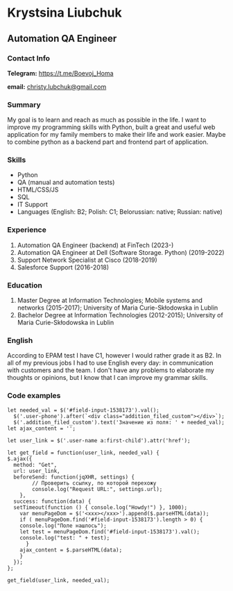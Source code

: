 # Krystsina Liubchuk
## Automation QA Engineer

### Contact Info
**Telegram:** https://t.me/Boevoj_Homa

**email:** christy.lubchuk@gmail.com

### Summary
My goal is to learn and reach as much as possible in the life.
I want to improve my programming skills with Python, built a great and useful web application for my family members to make their life and work easier.
Maybe to combine python as a backend part and frontend part of application.

### Skills
* Python
* QA (manual and automation tests)
* HTML/CSS/JS
* SQL
* IT Support
* Languages (English: B2; Polish: C1; Belorussian: native; Russian: native)

### Experience

1. Automation QA Engineer (backend) at FinTech (2023-)
2. Automation QA Engineer at Dell (Software Storage. Python) (2019-2022)
3. Support Network Specialist at Cisco (2018-2019)
4. Salesforce Support (2016-2018)

### Education
1. Master Degree at Information Technologies; Mobile systems and networks (2015-2017);
   University of Maria Curie-Skłodowska in Lublin
2. Bachelor Degree at Information Technologies (2012-2015);
   University of Maria Curie-Skłodowska in Lublin

### English
According to EPAM test I have C1, however I would rather grade it as B2.
In all of my previous jobs I had to use English every day: in communication with customers and the team.
I don't have any problems to elaborate my thoughts or opinions, but I know that I can improve my grammar skills.



### Code examples
```
let needed_val = $('#field-input-1538173').val();
  $('.user-phone').after(`<div class="addition_filed_custom"></div>`);  
  $('.addition_filed_custom').text('Значение из поля: ' + needed_val);
let ajax_content = '';

let user_link = $('.user-name a:first-child').attr('href');
  
let get_field = function(user_link, needed_val) {
$.ajax({
  method: "Get",
  url: user_link,    
  beforeSend: function(jqXHR, settings) {
        // Проверить ссылку, по которой перехожу
        console.log("Request URL:", settings.url);
    },
  success: function(data) {
  setTimeout(function () { console.log("Howdy!") }, 1000);
    var menuPageDom = $('<xxx></xxx>').append($.parseHTML(data));    
    if ( menuPageDom.find('#field-input-1538173').length > 0) {
    console.log("Поле нашлось");
    let test = menuPageDom.find('#field-input-1538173').val();
    console.log("test: " + test);
      }
    ajax_content = $.parseHTML(data);
    }
  });
};  

get_field(user_link, needed_val);

```